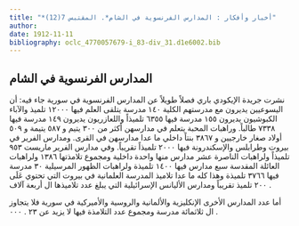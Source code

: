 ```yaml
---
title: "*أخبار وأفكار : المدارس الفرنسوية في الشام*. المقتبس 7(12)"
author: 
date: 1912-11-11
bibliography: oclc_4770057679-i_83-div_31.d1e6002.bib
---
```




##  المدارس الفرنسوية في الشام 


 نشرت جريدة  الإيكودي باري  فصلاً طويلاً عن المدارس الفرنسوية في سورية جاء فيه: أن اليسوعيين يديرون مع مدرستهم الكلية  ١٤٠  مدرسة يتلقى العلم فيها  ١٢٠٠٠  تلميذ والآباء الكبوشيون يديرون  ١٥٥  مدرسة فيها  ٦٣٥٥  تلميذاً واللعازريون يديرون  ١٤٩  مدرسة فيها  ٧٣٣٨  طالباً. وراهبات المحبة يتعلم في مدارسهن أكثر من  ٣٠٠  يتيم و  ٥٨٧  يتيمة و  ٥٠٩  أولاد صغار خارجيين و  ٣٨٦٧  بنتاً داخلي ما عدا مدارسهن في القرى. ومدارس الفرير في بيروت وطرابلس والإسكندرونة فيها  ٢٠٠٠  تلميذاً تقريباً. وفي مدارس الفرير ماريست  ٩٥٣  تلميذاً ولراهبات الناصرة  عشر  مدارس منها واحدة داخلية ومجموع تلامذتها  ١٣٨٦  ولراهبات العائلة المقدسة  سبع  مدارس فيها  ١٤٠٠  تلميذة ولراهبات الظهور المرسيلية  ٣٠  مدرسة فيها  ٣٧٦٦  تلميذة وهذا كله ما عدا تلاميذ المدرسة العلمانية في بيروت التي تحتوي عَلَى  ٢٠٠  تلميذ تقريباً ومدارس الأليانس الإسرائيلية التي يبلغ عدد تلاميذها ال  أربعة آلاف  . 

 أما عدد المدارس الأخرى الإنكليزية والألمانية والروسية والأميركية في سورية فلا يتجاوز ال  ثلاثمائة  مدرسة ومجموع عدد التلامذة فيها لا يزيد عن  ٢٣  .  ٠٠٠  . 
